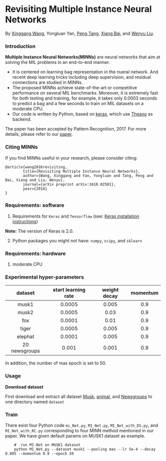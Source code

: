 
# Revisiting Multiple Instance Neural Networks

By [Xinggang Wang](http://mclab.eic.hust.edu.cn/~xwang/index.htm), Yongluan Yan, [Peng Tang](https://ppengtang.github.io/), [Xiang Bai](http://mclab.eic.hust.edu.cn/~xbai/), and [Wenyu Liu](http://mclab.eic.hust.edu.cn/MCWebDisplay/PersonDetails.aspx?Name=Wenyu%20Liu).

### Introduction

**Multiple Instance Neural Networks(MINNs)** are neural networks that aim at solving the MIL problems in an end-to-end manner.

- It is centered on learning bag representation in the nueral network. And recent deep learning tricks including deep supervision, and residual connections are studied in MINNs.
- The proposed MINNs achieve state-of-the-art or competitive performance on several MIL benchmarks. Moreover, it is extremely fast for both testing and training, for example, it takes only 0.0003 seconds to predict a bag and a few seconds to train on MIL datasets on a moderate CPU.
- Our code is written by Python, based on [keras](https://keras.io/), which use [Theano](http://deeplearning.net/software/theano/) as backend.

The paper has been accepted by Pattern Recognition, 2017. For more details, please refer to our [paper](http://www.sciencedirect.com/science/article/pii/S0031320317303382).

### Citing MINNs

If you find MINNs useful in your research, please consider citing:

    @article{wang2016revisiting,
            title={Revisiting Multiple Instance Neural Networks},
            author={Wang, Xinggang and Yan, Yongluan and Tang, Peng and Bai, Xiang and Liu, Wenyu},
            journal={arXiv preprint arXiv:1610.02501},
            year={2016}
    }


### Requirements: software

1. Requirements for `Keras` and `Tensorflow` (see: [Keras installation instructions](https://keras.io/#installation))

  **Note:** The version of Keras is 2.0.

2. Python packages you might not have: `numpy`, `scipy`, and `sklearn`

### Requirements: hardware

1. moderate CPU

### Experimental hyper-parameters

| dataset        | start learning rate   |  weight decay  |  momentum |
| :------:   | :----:  | :----:  |  :----:  |
| musk1      | 0.0005  |  0.005  |  0.9     |
| musk2      | 0.0005  |  0.03   |  0.9     |
| fox        | 0.0001  |  0.01   |  0.9     |
| tiger      | 0.0005  |  0.005  |  0.9     |
| elephat    | 0.0001  |  0.005  |  0.9     |
| 20 newsgroups |  0.001 |  0.001 | 0.9     |

In addition, the number of max epoch is set to 50.

### Usage

**Download dataset**

First download and extract all dataset [Musk](http://www.miproblems.org/datasets/musk/), [animal](http://www.miproblems.org/datasets/foxtigerelephant/), and [Newsgroups](http://www.miproblems.org/datasets/birds-2/) to one directory named `dataset`

### Train
There exist four Python code `mi_Net.py`, `MI_Net.py`, `MI_Net_with_DS.py`, and `MI_Net_with_RC.py` corresponding to four MINN method mentioned in our paper.
We have given default params on MUSK1 dataset as example.

```Shell
    #  run MI-Net on MUSK1 dataset
    python MI_Net.py --dataset musk1 --pooling max --lr 5e-4 --decay 0.005 --momentum 0.9 --epoch 50
```
